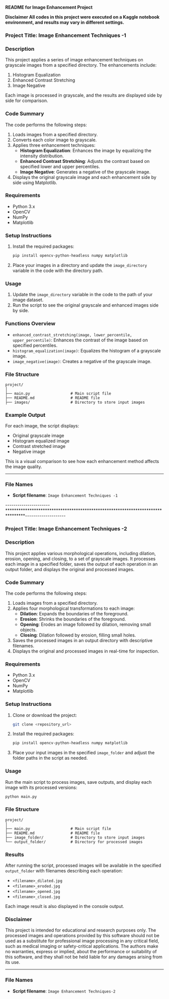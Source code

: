 **README for Image Enhancement Project**

**Disclaimer
All codes in this project were executed on a Kaggle notebook environment, and results may vary in different settings.**

### Project Title: Image Enhancement Techniques -1

### Description
This project applies a series of image enhancement techniques on grayscale images from a specified directory. The enhancements include:
1. Histogram Equalization
2. Enhanced Contrast Stretching
3. Image Negative

Each image is processed in grayscale, and the results are displayed side by side for comparison.

### Code Summary
The code performs the following steps:
1. Loads images from a specified directory.
2. Converts each color image to grayscale.
3. Applies three enhancement techniques: 
   - **Histogram Equalization**: Enhances the image by equalizing the intensity distribution.
   - **Enhanced Contrast Stretching**: Adjusts the contrast based on specified lower and upper percentiles.
   - **Image Negative**: Generates a negative of the grayscale image.
4. Displays the original grayscale image and each enhancement side by side using Matplotlib.

### Requirements
- Python 3.x
- OpenCV
- NumPy
- Matplotlib

### Setup Instructions
1. Install the required packages:
   ```bash
   pip install opencv-python-headless numpy matplotlib
   ```
2. Place your images in a directory and update the `image_directory` variable in the code with the directory path.

### Usage
1. Update the `image_directory` variable in the code to the path of your image dataset.
2. Run the script to see the original grayscale and enhanced images side by side.

### Functions Overview
- `enhanced_contrast_stretching(image, lower_percentile, upper_percentile)`: Enhances the contrast of the image based on specified percentiles.
- `histogram_equalization(image)`: Equalizes the histogram of a grayscale image.
- `image_negative(image)`: Creates a negative of the grayscale image.

### File Structure
```plaintext
project/
│
├── main.py                  # Main script file
├── README.md                # README file
├── images/                  # Directory to store input images
```

### Example Output
For each image, the script displays:
- Original grayscale image
- Histogram equalized image
- Contrast stretched image
- Negative image

This is a visual comparison to see how each enhancement method affects the image quality.

---

### File Names
- **Script filename**: `Image Enhancement Techniques -1`



----------------------********************************************************************************--------------------

### Project Title: Image Enhancement Techniques -2

### Description
This project applies various morphological operations, including dilation, erosion, opening, and closing, to a set of grayscale images. It processes each image in a specified folder, saves the output of each operation in an output folder, and displays the original and processed images.

### Code Summary
The code performs the following steps:
1. Loads images from a specified directory.
2. Applies four morphological transformations to each image:
   - **Dilation**: Expands the boundaries of the foreground.
   - **Erosion**: Shrinks the boundaries of the foreground.
   - **Opening**: Erodes an image followed by dilation, removing small objects.
   - **Closing**: Dilation followed by erosion, filling small holes.
3. Saves the processed images in an output directory with descriptive filenames.
4. Displays the original and processed images in real-time for inspection.

### Requirements
- Python 3.x
- OpenCV
- NumPy
- Matplotlib

### Setup Instructions
1. Clone or download the project:
   ```bash
   git clone <repository_url>
   ```
2. Install the required packages:
   ```bash
   pip install opencv-python-headless numpy matplotlib
   ```
3. Place your input images in the specified `image_folder` and adjust the folder paths in the script as needed.

### Usage
Run the main script to process images, save outputs, and display each image with its processed versions:
```bash
python main.py
```

### File Structure
```plaintext
project/
│
├── main.py                  # Main script file
├── README.md                # README file
├── image_folder/            # Directory to store input images
└── output_folder/           # Directory for processed images
```

### Results
After running the script, processed images will be available in the specified `output_folder` with filenames describing each operation:
- `<filename>_dilated.jpg`
- `<filename>_eroded.jpg`
- `<filename>_opened.jpg`
- `<filename>_closed.jpg`

Each image result is also displayed in the console output.

### Disclaimer
This project is intended for educational and research purposes only. The processed images and operations provided by this software should not be used as a substitute for professional image processing in any critical field, such as medical imaging or safety-critical applications. The authors make no warranties, express or implied, about the performance or suitability of this software, and they shall not be held liable for any damages arising from its use.

--- 

### File Names
- **Script filename**: `Image Enhancement Techniques-2`



